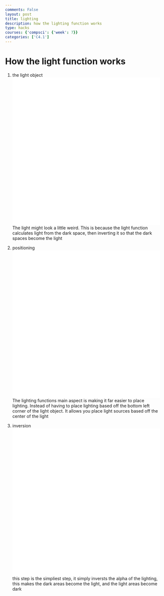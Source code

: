 ```yaml
---
comments: False
layout: post
title: lighting
description: how the lighting function works
type: hacks
courses: {'compsci': {'week': 7}}
categories: ['C4.1']
---
```

<style>
    canvas{
        display:block;
        background-color:white;
    }
</style>

# How the light function works

1. the light object
<canvas id="1" width="500px" height="500px"></canvas>
The light might look a little weird. This is because the light function calculates light from the dark space, then inverting it so that the dark spaces become the light <br>

2. positioning
<canvas id="2" width="500px" height="500px"></canvas>
The lighting functions main aspect is making it far easier to place lighting. Instead of having to place lighting based off the bottom left corner of the light object. It allows you place light sources based off the center of the light<br>

3. inversion
<canvas id="4" width="500px" height="500px"></canvas>
this step is the simpliest step, it simply inversts the alpha of the lighting, this makes the dark areas become the light, and the light areas become dark

<script type="module">
    import Object from "/Group/myScripts/GameScripts/CreateObject.js";
    import light from "/Group/myScripts/GameScripts/Lights.js";

    var canvas1 = document.getElementById("1");
    var canvas2 = document.getElementById("2");
    var canvas4 = document.getElementById("4");

    var ctx1 = canvas1.getContext("2d");
    var ctx2 = canvas2.getContext("2d");
    var ctx4 = canvas4.getContext("2d");

    var lightingSprite = new Image();
    lightingSprite.src = "/Group/images/Game/ShadingV3.png";
    var lightObject = new Object("light",lightingSprite,[500,500],[500,500],[0,0],1,1);

    window.addEventListener("load",function(){

        lightObject.draw(ctx1,[0,500]); //first light

        var source = [[150,250,1],[350,250,1],[250,150,1],[250,350,1]];
        var scale = lightObject.ReturnScale();
        for (let i=0;i<source.length;i++){
            source[i][0] -= scale[0]/2*source[i][2];
            source[i][1] += scale[1]/2*source[i][2];
        } //center positions to the middle of the light source

        lightObject.draw(ctx2,source[0]); //showing off interaction
        lightObject.draw(ctx2,source[1]);
        lightObject.draw(ctx2,source[2]);
        lightObject.draw(ctx2,source[3]);

        light([[150,250,1],[350,250,1],[250,150,1],[250,350,1]],lightObject,canvas4,false);
    })
</script>
